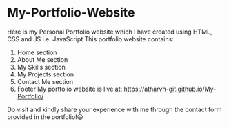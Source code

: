 # My-Portfolio-Website
Here is my Personal Portfolio website which I have created using HTML, CSS and JS i.e. JavaScript
This portfolio website contains: 
1) Home section
2) About Me section
3) My Skills section
4) My Projects section
5) Contact Me section
6) Footer
My portfolio website is live at: https://atharvh-git.github.io/My-Portfolio/

Do visit and kindly share your experience with me through the contact form provided in the portfolio!😃
